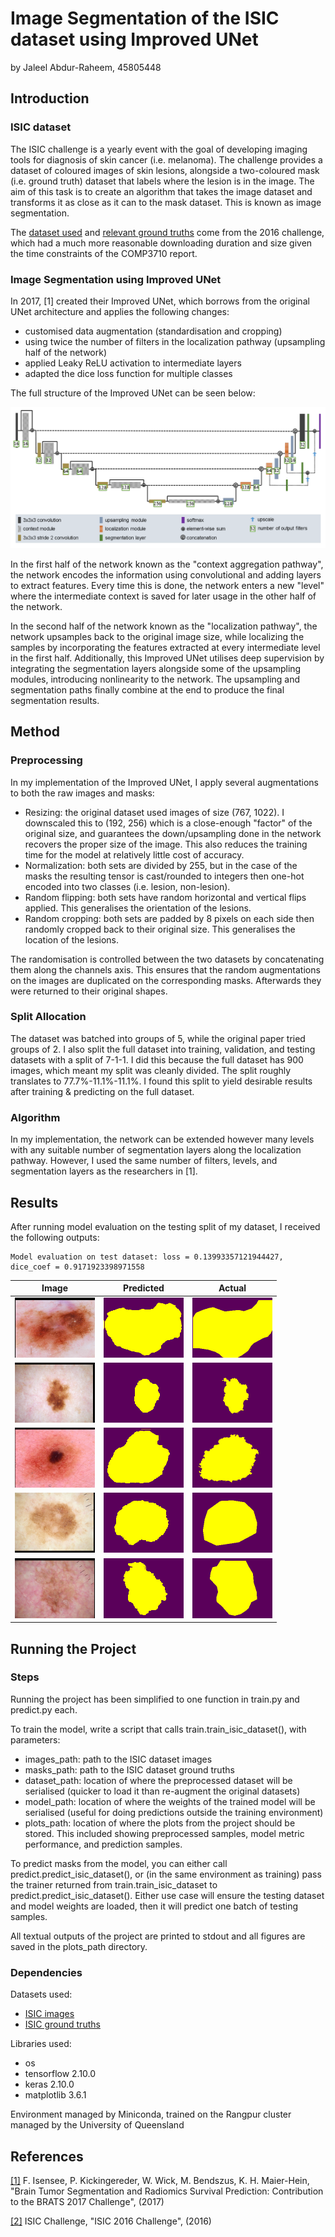 # Image Segmentation of the ISIC dataset using Improved UNet

by Jaleel Abdur-Raheem, 45805448

## Introduction

### ISIC dataset

The ISIC challenge is a yearly event with the goal of developing imaging tools for diagnosis of skin cancer (i.e. melanoma). The challenge provides a dataset of coloured images of skin lesions, alongside a two-coloured mask (i.e. ground truth) dataset that labels where the lesion is in the image. The aim of this task is to create an algorithm that takes the image dataset and transforms it as close as it can to the mask dataset. This is known as image segmentation.

The [dataset used](https://isic-challenge-data.s3.amazonaws.com/2016/ISBI2016_ISIC_Part1_Training_Data.zip) and [relevant ground truths](https://isic-challenge-data.s3.amazonaws.com/2016/ISBI2016_ISIC_Part1_Training_GroundTruth.zip) come from the 2016 challenge, which had a much more reasonable downloading duration and size given the time constraints of the COMP3710 report.

### Image Segmentation using Improved UNet

In 2017, [1] created their Improved UNet, which borrows from the original UNet architecture and applies the following changes:

- customised data augmentation (standardisation and cropping)
- using twice the number of filters in the localization pathway (upsampling half of the network)
- applied Leaky ReLU activation to intermediate layers
- adapted the dice loss function for multiple classes

The full structure of the Improved UNet can be seen below:

![Improved UNet Structure](images/improved_unet_structure.png)

In the first half of the network known as the "context aggregation pathway", the network encodes the information using convolutional and adding layers to extract features. Every time this is done, the network enters a new "level" where the intermediate context is saved for later usage in the other half of the network.

In the second half of the network known as the "localization pathway", the network upsamples back to the original image size, while localizing the samples by incorporating the features extracted at every intermediate level in the first half. Additionally, this Improved UNet utilises deep supervision by integrating the segmentation layers alongside some of the upsampling modules, introducing nonlinearity to the network. The upsampling and segmentation paths finally combine at the end to produce the final segmentation results.

## Method

### Preprocessing

In my implementation of the Improved UNet, I apply several augmentations to both the raw images and masks:

- Resizing: the original dataset used images of size (767, 1022). I downscaled this to (192, 256) which is a close-enough "factor" of the original size, and guarantees the down/upsampling done in the network recovers the proper size of the image. This also reduces the training time for the model at relatively little cost of accuracy.
- Normalization: both sets are divided by 255, but in the case of the masks the resulting tensor is cast/rounded to integers then one-hot encoded into two classes (i.e. lesion, non-lesion).
- Random flipping: both sets have random horizontal and vertical flips applied. This generalises the orientation of the lesions.
- Random cropping: both sets are padded by 8 pixels on each side then randomly cropped back to their original size. This generalises the location of the lesions.

The randomisation is controlled between the two datasets by concatenating them along the channels axis. This ensures that the random augmentations on the images are duplicated on the corresponding masks. Afterwards they were returned to their original shapes.

### Split Allocation

The dataset was batched into groups of 5, while the original paper tried groups of 2. I also split the full dataset into training, validation, and testing datasets with a split of 7-1-1. I did this because the full dataset has 900 images, which meant my split was cleanly divided. The split roughly translates to 77.7%-11.1%-11.1%. I found this split to yield desirable results after training & predicting on the full dataset.

### Algorithm

In my implementation, the network can be extended however many levels with any suitable number of segmentation layers along the localization pathway. However, I used the same number of filters, levels, and segmentation layers as the researchers in [1].

## Results

After running model evaluation on the testing split of my dataset, I received the following outputs:

```
Model evaluation on test dataset: loss = 0.13993357121944427, dice_coef = 0.9171923398971558
```

| Image | Predicted | Actual |
| :-: | :-: | :-: |
| <img src="images/ti0.png" width="128" height="96"> | <img src="images/pm0.png" width="128" height="96"> | <img src="images/am0.png" width="128" height="96"> |
| <img src="images/ti1.png" width="128" height="96"> | <img src="images/pm1.png" width="128" height="96"> | <img src="images/am1.png" width="128" height="96"> |
| <img src="images/ti2.png" width="128" height="96"> | <img src="images/pm2.png" width="128" height="96"> | <img src="images/am2.png" width="128" height="96"> |
| <img src="images/ti3.png" width="128" height="96"> | <img src="images/pm3.png" width="128" height="96"> | <img src="images/am3.png" width="128" height="96"> |
| <img src="images/ti4.png" width="128" height="96"> | <img src="images/pm4.png" width="128" height="96"> | <img src="images/am4.png" width="128" height="96"> |

## Running the Project

### Steps

Running the project has been simplified to one function in train.py and predict.py each.

To train the model, write a script that calls train.train_isic_dataset(), with parameters:

- images_path: path to the ISIC dataset images
- masks_path: path to the ISIC dataset ground truths
- dataset_path: location of where the preprocessed dataset will be serialised (quicker to load it than re-augment the original datasets)
- model_path: location of where the weights of the trained model will be serialised (useful for doing predictions outside the training environment)
- plots_path: location of where the plots from the project should be stored. This included showing preprocessed samples, model metric performance, and prediction samples.

To predict masks from the model, you can either call predict.predict_isic_dataset(), or (in the same environment as training) pass the trainer returned from train.train_isic_dataset to predict.predict_isic_dataset(). Either use case will ensure the testing dataset and model weights are loaded, then it will predict one batch of testing samples.

All textual outputs of the project are printed to stdout and all figures are saved in the plots_path directory.

### Dependencies

Datasets used:

- [ISIC images](https://isic-challenge-data.s3.amazonaws.com/2016/ISBI2016_ISIC_Part1_Training_Data.zip)
- [ISIC ground truths](https://isic-challenge-data.s3.amazonaws.com/2016/ISBI2016_ISIC_Part1_Training_GroundTruth.zip)

Libraries used:

- os
- tensorflow 2.10.0
- keras 2.10.0
- matplotlib 3.6.1

Environment managed by Miniconda, trained on the Rangpur cluster managed by the University of Queensland

## References

[[1]](https://arxiv.org/pdf/1802.10508) F. Isensee, P. Kickingereder, W. Wick, M. Bendszus, K. H. Maier-Hein, "Brain Tumor Segmentation and Radiomics Survival Prediction: Contribution to the BRATS 2017 Challenge", (2017)

[[2]](https://challenge.isic-archive.com/landing/2016/) ISIC Challenge, "ISIC 2016 Challenge", (2016)
